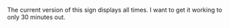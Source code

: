 The current version of this sign displays all times. I want to get it working to only 30 minutes out.